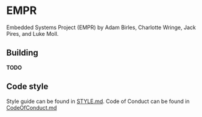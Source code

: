 EMPR
===

Embedded Systems Project (EMPR) by Adam Birles, Charlotte Wringe, Jack Pires,
and Luke Moll.

## Building
**TODO**

## Code style
Style guide can be found in [STYLE.md](STYLE.md).
Code of Conduct can be found in [CodeOfConduct.md](CodeOfConduct.md)